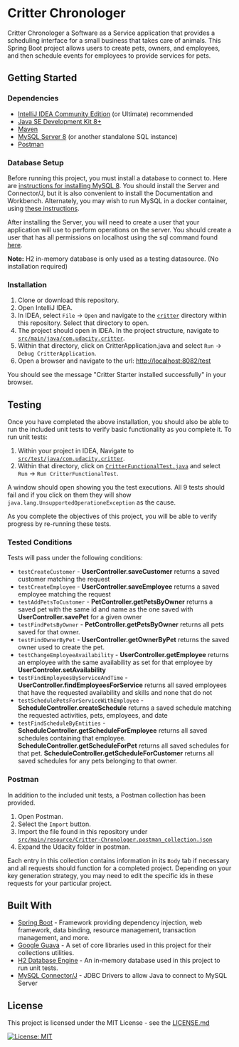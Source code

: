 # Critter Chronologer

Critter Chronologer a Software as a Service application that provides a scheduling interface for a small business that
takes care of animals. This Spring Boot project allows users to create pets, owners, and employees, and then schedule
events for employees to provide services for pets.

## Getting Started

### Dependencies

* [IntelliJ IDEA Community Edition](https://www.jetbrains.com/idea/download) (or Ultimate) recommended 
* [Java SE Development Kit 8+](https://www.oracle.com/technetwork/java/javase/downloads/index.html)
* [Maven](https://maven.apache.org/download.cgi)
* [MySQL Server 8](https://dev.mysql.com/downloads/mysql/) (or another standalone SQL instance)
* [Postman](https://www.getpostman.com/downloads/)

### Database Setup

Before running this project, you must install a database to connect to. Here
are [instructions for installing MySQL 8](https://dev.mysql.com/doc/refman/8.0/en/installing.html). You should install
the Server and Connector/J, but it is also convenient to install the Documentation and Workbench. Alternately, you may
wish to run MySQL in a docker container, using [these instructions](https://hub.docker.com/_/mysql/).

After installing the Server, you will need to create a user that your application will use to perform operations on the
server. You should create a user that has all permissions on localhost using the sql command
found [here](https://dev.mysql.com/doc/refman/8.0/en/creating-accounts.html).

**Note:** H2 in-memory database is only used as a testing datasource. (No installation required)

### Installation

1. Clone or download this repository.
2. Open IntelliJ IDEA.
3. In IDEA, select `File` -> `Open` and navigate to the [`critter`](./src/main/java/com/udacity/critter) directory
   within this repository. Select that directory to open.
4. The project should open in IDEA. In the project structure, navigate
   to [`src/main/java/com.udacity.critter`](./src/main/java/com/udacity/critter).
5. Within that directory, click on CritterApplication.java and select `Run` -> `Debug CritterApplication`.
6. Open a browser and navigate to the url: [http://localhost:8082/test](http://localhost:8082/test)

You should see the message "Critter Starter installed successfully" in your browser.

## Testing

Once you have completed the above installation, you should also be able to run the included unit tests to verify basic functionality as you complete it. To run unit tests:

1. Within your project in IDEA, Navigate to [`src/test/java/com.udacity.critter`](./src/test/java/com/udacity/critter).
2. Within that directory, click
   on [`CritterFunctionalTest.java`](./src/test/java/com/udacity/critter/CritterFunctionalTest.java) and select `Run`
   -> `Run CritterFunctionalTest`.

A window should open showing you the test executions. All 9 tests should fail and if you click on them they will show `java.lang.UnsupportedOperationeException` as the cause.

As you complete the objectives of this project, you will be able to verify progress by re-running these tests.

### Tested Conditions
Tests will pass under the following conditions:

* `testCreateCustomer` - **UserController.saveCustomer** returns a saved customer matching the request
* `testCreateEmployee` - **UserController.saveEmployee** returns a saved employee matching the request
* `testAddPetsToCustomer` - **PetController.getPetsByOwner** returns a saved pet with the same id and name as the one saved with **UserController.savePet** for a given owner
* `testFindPetsByOwner` - **PetController.getPetsByOwner** returns all pets saved for that owner.
* `testFindOwnerByPet` - **UserController.getOwnerByPet** returns the saved owner used to create the pet.
* `testChangeEmployeeAvailability` - **UserController.getEmployee** returns an employee with the same availability as set for that employee by **UserControler.setAvailability**
* `testFindEmployeesByServiceAndTime` - **UserController.findEmployeesForService** returns all saved employees that have the requested availability and skills and none that do not
* `testSchedulePetsForServiceWithEmployee` - **ScheduleController.createSchedule** returns a saved schedule matching the requested activities, pets, employees, and date
* `testFindScheduleByEntities` - **ScheduleController.getScheduleForEmployee** returns all saved schedules containing that employee. **ScheduleController.getScheduleForPet** returns all saved schedules for that pet. **ScheduleController.getScheduleForCustomer** returns all saved schedules for any pets belonging to that owner.

### Postman
In addition to the included unit tests, a Postman collection has been provided. 

1. Open Postman.
2. Select the `Import` button.
3. Import the file found in this repository
   under [`src/main/resource/Critter-Chronologer.postman_collection.json`](src/main/resources/Critter-Chronologer.postman_collection.json)
4. Expand the Udacity folder in postman.

Each entry in this collection contains information in its `Body` tab if necessary and all requests should function for a completed project. Depending on your key generation strategy, you may need to edit the specific ids in these requests for your particular project.

## Built With

* [Spring Boot](https://spring.io/projects/spring-boot) - Framework providing dependency injection, web framework, data binding, resource management, transaction management, and more.
* [Google Guava](https://github.com/google/guava) - A set of core libraries used in this project for their collections utilities.
* [H2 Database Engine](https://www.h2database.com/html/main.html) - An in-memory database used in this project to run unit tests.
* [MySQL Connector/J](https://www.mysql.com/products/connector/) - JDBC Drivers to allow Java to connect to MySQL Server

## License

This project is licensed under the MIT License - see the [LICENSE.md](./LICENSE)

[![License: MIT](https://img.shields.io/badge/License-MIT-yellow.svg)](https://opensource.org/licenses/MIT)